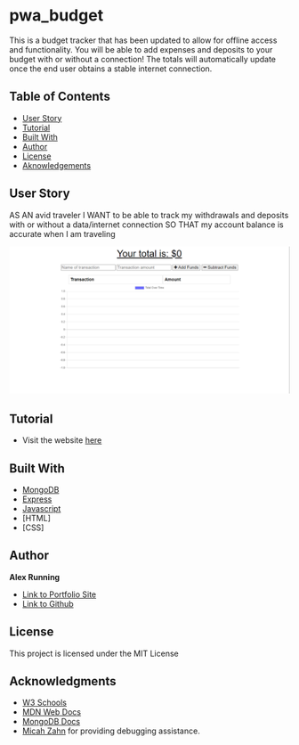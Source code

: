 # pwa_budget
This is a budget tracker that has been updated to allow for offline access and functionality. You will be able to add expenses and deposits to your budget with or without a connection! The totals will automatically update once the end user obtains a stable internet connection. 

## Table of Contents

- [User Story](#UserStory)
- [Tutorial](#Tutorial)
- [Built With](#BuiltWith)
- [Author](#Author)
- [License](#license)
- [Aknowledgements](#aknowledgements)


## User Story

AS AN avid traveler
I WANT to be able to track my withdrawals and deposits with or without a data/internet connection
SO THAT my account balance is accurate when I am traveling 


<img src= "./public/icons/budgetpic.png">

## Tutorial  
  
  * Visit the website [here](https://pure-sierra-01358.herokuapp.com/)  

  

## Built With

* [MongoDB](https://docs.mongodb.com/)
* [Express](https://www.npmjs.com/package/express)
* [Javascript](https://developer.mozilla.org/en-US/docs/Web/JavaScript)
* [HTML]
* [CSS]


## Author

**Alex Running** 

- [Link to Portfolio Site](https://snowslurpie.github.io/alex-portfolio/)
- [Link to Github](https://github.com/SnowSlurpie)


## License

This project is licensed under the MIT License 

## Acknowledgments

* [W3 Schools](https://www.w3schools.com/)
* [MDN Web Docs](https://developer.mozilla.org/en-US/)
* [MongoDB Docs](https://docs.mongodb.com/)
* [Micah Zahn](https://github.com/Mazattack1999) for providing debugging assistance.